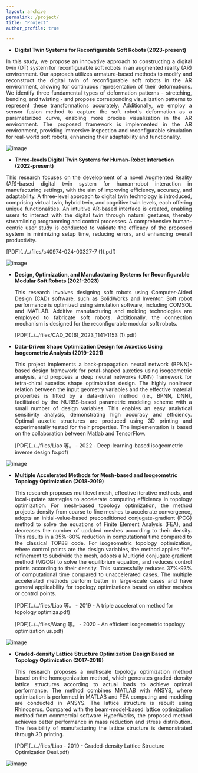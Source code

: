 ```yaml
---
layout: archive
permalink: /project/
title: "Project"
author_profile: true

---
```


- **Digital Twin Systems for Reconfigurable Soft Robots (2023-present)**

<div style="text-align: justify">
  In this study, we propose an innovative approach to constructing a digital twin (DT) system for reconfigurable soft robots in an augmented reality (AR) environment. Our approach utilizes armature-based methods to modify and reconstruct the digital twin of reconfigurable soft robots in the AR environment, allowing for continuous representation of their deformations. We identify three fundamental types of deformation patterns - stretching, bending, and twisting - and propose corresponding visualization patterns to represent these transformations accurately. Additionally, we employ a sensor fusion method to capture the soft robot's deformation as a parameterized curve, enabling more precise visualization in the AR environment. The proposed framework is implemented in the AR environment, providing immersive inspection and reconfigurable simulation for real-world soft robots, enhancing their adaptability and functionality.

  </div>

  
  ![image](https://github.com/user-attachments/assets/9baa2638-1ac0-497f-b1d2-6ecedd739370)


- **Three-levels Digital Twin Systems for Human-Robot Interaction (2022-present)**

 <div style="text-align: justify">
  This research focuses on the development of a novel Augmented Reality (AR)-based digital twin system for human-robot interaction in manufacturing settings, with the aim of improving efficiency, accuracy, and adaptability. A three-level approach to digital twin technology is introduced, comprising virtual twin, hybrid twin, and cognitive twin levels, each offering unique functionalities. An intuitive AR-based interface is created, enabling users to interact with the digital twin through natural gestures, thereby streamlining programming and control processes. A comprehensive human-centric user study is conducted to validate the efficacy of the proposed system in minimizing setup time, reducing errors, and enhancing overall productivity.
   
  </div>

  [PDF](../../files/s40974-024-00327-7 (1).pdf)
  
  ![image](https://github.com/user-attachments/assets/65b3a29e-05fd-45bc-9034-52c65106827c)

- **Design, Optimization, and Manufacturing Systems for Reconfigurable Modular Soft Robots (2021-2023)**

   <div style="text-align: justify">
  This research involves designing soft robots using Computer-Aided Design (CAD) software, such as SolidWorks and Inventor. Soft robot performance is optimized using simulation software, including COMSOL and MATLAB. Additive manufacturing and molding technologies are employed to fabricate soft robots. Additionally, the connection mechanism is designed for the reconfigurable modular soft robots.
     
  </div>

  [PDF](../../files/CAD_20(6)_2023_1141-1153 (1).pdf)
  
- **Data-Driven Shape Optimization Design for Auxetics Using Isogeometric Analysis (2019-2021)**

   <div style="text-align: justify">
  This project implements a back-propagation neural network (BPNN)-based design framework for petal-shaped auxetics using isogeometric analysis, and proposes a deep neural networks (DNN) framework for tetra-chiral auxetics shape optimization design. The highly nonlinear relation between the input geometry variables and the effective material properties is fitted by a data-driven method (i.e., BPNN, DNN), facilitated by the NURBS-based parametric modeling scheme with a small number of design variables. This enables an easy analytical sensitivity analysis, demonstrating high accuracy and efficiency. Optimal auxetic structures are produced using 3D printing and experimentally tested for their properties. The implementation is based on the collaboration between Matlab and TensorFlow.

  </div>
  
  [PDF](../../files/Liao 等。 - 2022 - Deep-learning-based isogeometric inverse design fo.pdf)

![image](https://github.com/user-attachments/assets/0a9be658-006d-4ecf-9763-0bf8fa5e8d29)


- **Multiple Accelerated Methods for Mesh-based and Isogeometric Topology Optimization (2018-2019)**

  <div style="text-align: justify">
  This research proposes multilevel mesh, effective iterative methods, and local-update strategies to accelerate computing efficiency in topology optimization. For mesh-based topology optimization, the method projects density from coarse to fine meshes to accelerate convergence, adopts an initial-value-based preconditioned conjugate-gradient (PCG) method to solve the equations of Finite Element Analysis (FEA), and decreases the number of updated meshes according to their density. This results in a 35%-80% reduction in computational time compared to the classical TOP88 code. For isogeometric topology optimization, where control points are the design variables, the method applies *h*-refinement to subdivide the mesh, adopts a Multigrid conjugate gradient method (MGCG) to solve the equilibrium equation, and reduces control points according to their density. This successfully reduces 37%-93% of computational time compared to unaccelerated cases. The multiple accelerated methods perform better in large-scale cases and have general applicability for topology optimizations based on either meshes or control points.

  </div>

  [PDF](../../files/Liao 等。 - 2019 - A triple acceleration method for topology optimiza.pdf)
  
  [PDF](../../files/Wang 等。 - 2020 - An efficient isogeometric topology optimization us.pdf)

![image](https://github.com/user-attachments/assets/217c9091-8008-496c-9bbe-a8622a355caf)


- **Graded-density Lattice Structure Optimization Design Based on Topology Optimization (2017-2018)**

  <div style="text-align: justify">
  This research proposes a multiscale topology optimization method based on the homogenization method, which generates graded-density lattice structures according to actual loads to achieve optimal performance. The method combines MATLAB with ANSYS, where optimization is performed in MATLAB and FEA computing and modeling are conducted in ANSYS. The lattice structure is rebuilt using Rhinoceros. Compared with the beam-model-based lattice optimization method from commercial software HyperWorks, the proposed method achieves better performance in mass reduction and stress distribution. The feasibility of manufacturing the lattice structure is demonstrated through 3D printing.
  
  </div>

  [PDF](../../files/Liao - 2019 - Graded-density Lattice Structure Optimization Desi.pdf)

![image](https://github.com/user-attachments/assets/9586c63b-2e20-48eb-96da-926c93dc436e)
